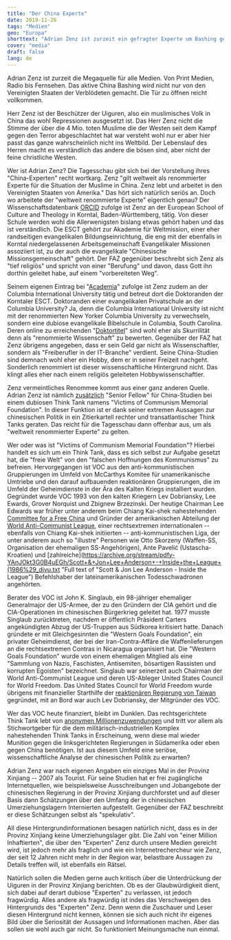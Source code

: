 ```yaml
---
title: "Der China Experte"
date: 2019-11-26
tags: "Medien"
geo: "Europa"
shorttext: "Adrian Zenz ist zurzeit ein gefragter Experte um Bashing gegen China zu betreiben. Dabei werden die Muslime vorgeschoben die der Westen selbst abschlachtet."
cover: "media"
draft: false
lang: de
---
```


Adrian Zenz ist zurzeit die Megaquelle für alle Medien. Von Print
Medien, Radio bis Fernsehen. Das aktive China Bashing wird nicht nur von
den Vereinigten Staaten der Verblödeten gemacht. Die Tür zu öffnen
reicht vollkommen.

Herr Zenz ist der Beschützer der Uiguren, also ein muslimisches Volk in
China das wohl Repressionen ausgesetzt ist. Das Herr Zenz nicht die
Stimme der über die 4 Mio. toten Muslime die der Westen seit dem Kampf
gegen den Terror abgeschlachtet hat war versteht wohl nur er aber hier
passt das ganze wahrscheinlich nicht ins Weltbild. Der Lebenslauf des
Herren macht es verständlich das andere die bösen sind, aber nicht der
feine christliche Westen.

Wer ist Adrian Zenz? Die Tagesschau gibt sich bei der Vorstellung ihres
"China-Experten" recht wortkarg. Zenz "gilt weltweit als renommierter
Experte für die Situation der Muslime in China. Zenz lebt und arbeitet
in den Vereinigten Staaten von Amerika." Das hört sich natürlich seriös
an. Doch wo arbeitete der "weltweit renommierte Experte" eigentlich
genau? Der Wissenschaftsdatenbank
[ORCID](https://orcid.org/0000-0002-8648-8363 "Adrian Zenz - ORCID")
zufolge ist Zenz an der European School of Culture and Theology in
Korntal, Baden-Württemberg, tätig. Von dieser Schule werden wohl die
Allerwenigsten bislang etwas gehört haben und das ist verständlich. Die
ESCT gehört zur Akademie für Weltmission, einer eher randseitigen
evangelikalen Bildungseinrichtung, die eng mit der ebenfalls in Korntal
niedergelassenen Arbeitsgemeinschaft Evangelikaler Missionen assoziiert
ist, zu der auch die evangelikale "Chinesische Missionsgemeinschaft"
gehört. Der FAZ gegenüber beschreibt sich Zenz als "tief religiös" und
spricht von einer "Berufung" und davon, dass Gott ihn dorthin geleitet
habe, auf einem "vorbereiteten Weg".

Seinem eigenen Eintrag bei "[Academia](https://ciu.academia.edu/AdrianZenz "Adrian Zenz - CIU")" zufolge ist Zenz zudem an der Columbia International University tätig und betreut dort die Doktoranden der Korntaler ESCT. Doktoranden einer evangelikalen Privatschule an der Columbia University? Ja, denn die Columbia International University ist nicht mit der renommierten New Yorker Columbia University zu verwechseln, sondern eine dubiose evangelikale Bibelschule in Columbia, South Carolina. Deren online zu erreichenden "[Doktortitel](http://www.ciu.edu/academics/graduate-seminary-programs/doctor-of-philosophy "Doctor of Philosophy")" sind wohl eher als Skurrilität denn als "renommierte Wissenschaft" zu bewerten. Gegenüber der FAZ hat Zenz übrigens angegeben, dass er sein Geld gar nicht als Wissenschaftler, sondern als "Freiberufler in der IT-Branche" verdient. Seine China-Studien sind demnach wohl eher ein Hobby, dem er in seiner Freizeit nachgeht. Sonderlich renommiert ist dieser wissenschaftliche Hintergrund nicht. Das klingt alles eher nach einem religiös geleiteten Hobbywissenschaftler.

Zenz vermeintliches Renommee kommt aus einer ganz anderen Quelle. Adrian
Zenz ist nämlich [zusätzlich](https://jamestown.org/analyst/adrian-zenz/ "Adrian Zenz - Jamestown") "Senior Fellow" für China-Studien bei einem dubiosen Think Tank namens "Victims of Communism Memorial Foundation". In dieser Funktion ist er dank seiner extremen Aussagen zur chinesischen Politik in ein Zitierkartell rechter und transatlantischer Think Tanks geraten. Das reicht für die Tagesschau dann offenbar aus, um als "weltweit renommierter Experte" zu gelten.

Wer oder was ist "Victims of Communism Memorial Foundation"? Hierbei handelt es sich um ein Think Tank, dass es sich selbst zur Aufgabe gesetzt hat, die "freie Welt" von den "falschen Hoffnungen des Kommunismus" zu befreien. Hervorgegangen ist VOC aus den anti-kommunistischen Gruppierungen im Umfeld von McCarthys Komitee für unamerikanische Umtriebe und den darauf aufbauenden reaktionären Gruppierungen, die im Umfeld der Geheimdienste in der Ära des Kalten Kriegs installiert wurden. Gegründet wurde VOC 1993 von den kalten Kriegern Lev Dobriansky, Lee Ewards, Grover Norquist und Zbignew Brzezinski. Der heutige Chairman Lee Edwards war früher unter anderem beim Chiang Kai-shek nahestehenden [Committee for a Free China](https://www.washingtonpost.com/archive/politics/1979/02/02/the-death-rattle-of-the-china-lobby/d5828448-a9e9-4b0d-a765-687ab73f9108/ "The Death Rattle of the China Lobby")
und Gründer der amerikanischen Abteilung der [World Anti-Communist League](https://en.wikipedia.org/wiki/World_League_for_Freedom_and_Democracy "The Death Rattle of the China Lobby"), einer rechtsextremen internationalen -- ebenfalls von Chiang Kai-shek initiierten -- anti-kommunistischen Liga, der unter anderem auch so "illustre" Personen wie Otto Skorzeny (Waffen-SS, Organisation der ehemaligen SS-Angehörigen), Ante Pavelić (Ustascha-Kroatien) und [zahlreiche](https://archive.org/stream/pdfy-YAnJOkt3G0B4uEGh/Scott+&+Jon+Lee+Anderson+-+Inside+the+League+(1986%29_djvu.txt "Full text of "Scott & Jon Lee Anderson - Inside the League") Befehlshaber der lateinamerikanischen Todesschwadronen angehörten.

Berater des VOC ist John K. Singlaub, ein 98-jähriger ehemaliger Generalmajor der US-Armee, der zu den Gründern der CIA gehört und die CIA-Operationen im chinesischen Bürgerkrieg geleitet hat. 1977 musste Singlaub zurücktreten, nachdem er öffentlich Präsident Carters angekündigten Abzug der US-Truppen aus Südkorea kritisiert hatte. Danach gründete er mit Gleichgesinnten die "Western Goals Foundation", ein privater Geheimdienst, der bei der Iran-Contra-Affäre die Waffenlieferungen an die rechtsextremen Contras in Nicaragua organisiert hat. Die "Western Goals Foundation" wurde von einem ehemaligen Mitglied als eine "Sammlung von Nazis, Faschisten, Antisemiten, bösartigen Rassisten und korrupten Egoisten" bezeichnet. Singlaub war seinerzeit auch Chairman der World Anti-Communist League und deren US-Ableger United States Council for World Freedom. Das United States Council for World Freedom wurde übrigens mit finanzieller Starthilfe der [reaktionären Regierung von Taiwan](https://militarist-monitor.org/united_states_council_for_world_freedom/ "United States Council for World Freedom") gegründet, mit an Bord war auch Lev Dobriansky, der Mitgründer des
VOC.

Wer das VOC heute finanziert, bleibt im Dunklen. Das rechtsgerichtete
Think Tank lebt von [anonymen Millionenzuwendungen](https://projects.propublica.org/nonprofits/organizations/521920858 "VICTIMS OF COMMUNISM MEMORIAL FOUNDATION INC") und tritt vor allem als Stichwortgeber für die dem militärisch-industriellen Komplex nahestehenden Think Tanks in Erscheinung, wenn diese mal wieder Munition gegen die linksgerichteten Regierungen in Südamerika oder eben gegen China benötigen. Ist aus diesem Umfeld eine seriöse, wissenschaftliche Analyse der chinesischen Politik zu erwarten?

Adrian Zenz war nach eigenen Angaben ein einziges Mal in der Provinz
Xinjiang -- 2007 als Tourist. Für seine Studien hat er frei zugängliche
Internetquellen, wie beispielsweise Ausschreibungen und Jobangebote der
chinesischen Regierung in der Provinz Xinjiang durchforstet und auf
dieser Basis dann Schätzungen über den Umfang der in chinesischen
Umerziehungslagern Internierten aufgestellt. Gegenüber der FAZ
beschreibt er diese Schätzungen selbst als "spekulativ".

All diese Hintergrundinformationen besagen natürlich nicht, dass es in
der Provinz Xinjiang keine Umerziehungslager gibt. Die Zahl von "einer
Million Inhaftierten", die über den "Experten" Zenz durch unsere Medien
gereicht wird, ist jedoch mehr als fraglich und wie ein
Internetrechercheur wie Zenz, der seit 12 Jahren nicht mehr in der
Region war, belastbare Aussagen zu Details treffen will, ist ebenfalls
ein Rätsel.

Natürlich sollen die Medien gerne auch kritisch über die Unterdrückung
der Uiguren in der Provinz Xinjiang berichten. Ob es der Glaubwürdigkeit
dient, sich dabei auf derart dubiose "Experten" zu verlassen, ist jedoch
fragwürdig. Alles andere als fragwürdig ist indes das Verschweigen des
Hintergrunds des "Experten" Zenz. Denn wenn die Zuschauer und Leser
diesen Hintergrund nicht kennen, können sie sich auch nicht ihr eigenes
Bild über die Seriosität der Aussagen und Informationen machen. Aber das
sollen sie wohl auch gar nicht. So funktioniert Meinungsmache nun
einmal.
